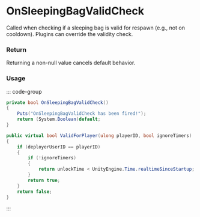 # OnSleepingBagValidCheck
<Badge type="info" text="Entity"/><Badge type="danger" text="Carbon Compatible"/><Badge type="warning" text="Oxide Compatible"/>
Called when checking if a sleeping bag is valid for respawn (e.g., not on cooldown). Plugins can override the validity check.

### Return
Returning a non-null value cancels default behavior.

### Usage
::: code-group
```csharp [Example]
private bool OnSleepingBagValidCheck()
{
	Puts("OnSleepingBagValidCheck has been fired!");
	return (System.Boolean)default;
}
```
```csharp [Source — Assembly-CSharp @ SleepingBag]
public virtual bool ValidForPlayer(ulong playerID, bool ignoreTimers)
{
	if (deployerUserID == playerID)
	{
		if (!ignoreTimers)
		{
			return unlockTime < UnityEngine.Time.realtimeSinceStartup;
		}
		return true;
	}
	return false;
}

```
:::
